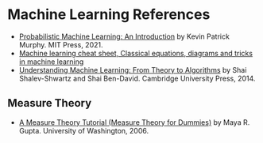 # Machine Learning References

-  [Probabilistic Machine Learning: An Introduction](https://probml.github.io/pml-book/book1.html) by Kevin Patrick Murphy. MIT Press, 2021.
-  [Machine learning cheat sheet, Classical equations, diagrams and tricks in machine learning](https://github.com/soulmachine/machine-learning-cheat-sheet)
-  [Understanding Machine Learning: From Theory to Algorithms](https://www.cs.huji.ac.il/~shais/UnderstandingMachineLearning/understanding-machine-learning-theory-algorithms.pdf) by Shai Shalev-Shwartz and Shai Ben-David. Cambridge University Press, 2014.


## Measure Theory

-  [A Measure Theory Tutorial (Measure Theory for Dummies)](https://vannevar.ece.uw.edu/techsite/papers/documents/UWEETR-2006-0008.pdf) by Maya R. Gupta. University of Washington, 2006.

